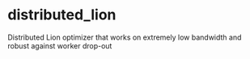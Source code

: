 # distributed_lion
Distributed Lion optimizer that works on extremely low bandwidth and robust against worker drop-out
